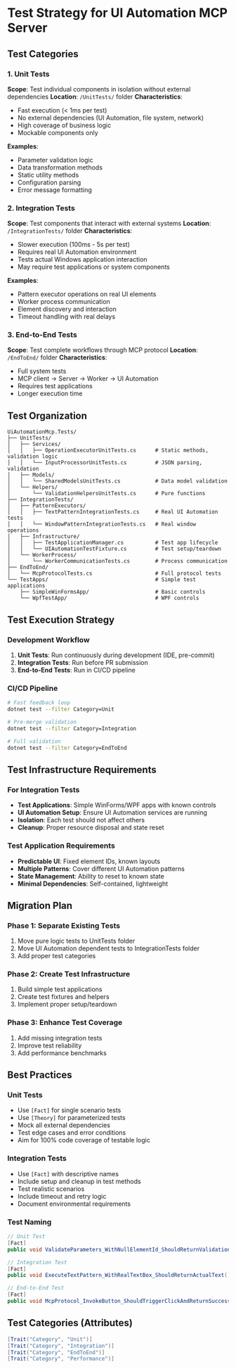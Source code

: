 # Test Strategy for UI Automation MCP Server

## Test Categories

### 1. Unit Tests
**Scope**: Test individual components in isolation without external dependencies
**Location**: `/UnitTests/` folder
**Characteristics**:
- Fast execution (< 1ms per test)
- No external dependencies (UI Automation, file system, network)
- High coverage of business logic
- Mockable components only

**Examples**:
- Parameter validation logic
- Data transformation methods
- Static utility methods
- Configuration parsing
- Error message formatting

### 2. Integration Tests
**Scope**: Test components that interact with external systems
**Location**: `/IntegrationTests/` folder
**Characteristics**:
- Slower execution (100ms - 5s per test)
- Requires real UI Automation environment
- Tests actual Windows application interaction
- May require test applications or system components

**Examples**:
- Pattern executor operations on real UI elements
- Worker process communication
- Element discovery and interaction
- Timeout handling with real delays

### 3. End-to-End Tests
**Scope**: Test complete workflows through MCP protocol
**Location**: `/EndToEnd/` folder
**Characteristics**:
- Full system tests
- MCP client → Server → Worker → UI Automation
- Requires test applications
- Longer execution time

## Test Organization

```
UiAutomationMcp.Tests/
├── UnitTests/
│   ├── Services/
│   │   ├── OperationExecutorUnitTests.cs      # Static methods, validation logic
│   │   └── InputProcessorUnitTests.cs         # JSON parsing, validation
│   ├── Models/
│   │   └── SharedModelsUnitTests.cs           # Data model validation
│   └── Helpers/
│       └── ValidationHelpersUnitTests.cs      # Pure functions
├── IntegrationTests/
│   ├── PatternExecutors/
│   │   ├── TextPatternIntegrationTests.cs     # Real UI Automation tests
│   │   └── WindowPatternIntegrationTests.cs   # Real window operations
│   ├── Infrastructure/
│   │   ├── TestApplicationManager.cs          # Test app lifecycle
│   │   └── UIAutomationTestFixture.cs         # Test setup/teardown
│   └── WorkerProcess/
│       └── WorkerCommunicationTests.cs        # Process communication
├── EndToEnd/
│   └── McpProtocolTests.cs                    # Full protocol tests
└── TestApps/                                  # Simple test applications
    ├── SimpleWinFormsApp/                     # Basic controls
    └── WpfTestApp/                            # WPF controls
```

## Test Execution Strategy

### Development Workflow
1. **Unit Tests**: Run continuously during development (IDE, pre-commit)
2. **Integration Tests**: Run before PR submission
3. **End-to-End Tests**: Run in CI/CD pipeline

### CI/CD Pipeline
```bash
# Fast feedback loop
dotnet test --filter Category=Unit

# Pre-merge validation
dotnet test --filter Category=Integration

# Full validation
dotnet test --filter Category=EndToEnd
```

## Test Infrastructure Requirements

### For Integration Tests
- **Test Applications**: Simple WinForms/WPF apps with known controls
- **UI Automation Setup**: Ensure UI Automation services are running
- **Isolation**: Each test should not affect others
- **Cleanup**: Proper resource disposal and state reset

### Test Application Requirements
- **Predictable UI**: Fixed element IDs, known layouts
- **Multiple Patterns**: Cover different UI Automation patterns
- **State Management**: Ability to reset to known state
- **Minimal Dependencies**: Self-contained, lightweight

## Migration Plan

### Phase 1: Separate Existing Tests
1. Move pure logic tests to UnitTests folder
2. Move UI Automation dependent tests to IntegrationTests folder
3. Add proper test categories

### Phase 2: Create Test Infrastructure
1. Build simple test applications
2. Create test fixtures and helpers
3. Implement proper setup/teardown

### Phase 3: Enhance Test Coverage
1. Add missing integration tests
2. Improve test reliability
3. Add performance benchmarks

## Best Practices

### Unit Tests
- Use `[Fact]` for single scenario tests
- Use `[Theory]` for parameterized tests
- Mock all external dependencies
- Test edge cases and error conditions
- Aim for 100% code coverage of testable logic

### Integration Tests
- Use `[Fact]` with descriptive names
- Include setup and cleanup in test methods
- Test realistic scenarios
- Include timeout and retry logic
- Document environmental requirements

### Test Naming
```csharp
// Unit Test
[Fact]
public void ValidateParameters_WithNullElementId_ShouldReturnValidationError()

// Integration Test  
[Fact]
public void ExecuteTextPattern_WithRealTextBox_ShouldReturnActualText()

// End-to-End Test
[Fact]
public void McpProtocol_InvokeButton_ShouldTriggerClickAndReturnSuccess()
```

## Test Categories (Attributes)

```csharp
[Trait("Category", "Unit")]
[Trait("Category", "Integration")]
[Trait("Category", "EndToEnd")]
[Trait("Category", "Performance")]
```